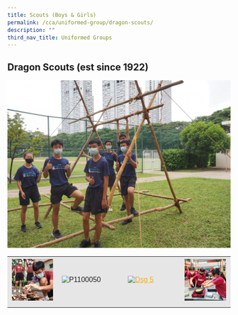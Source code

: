 ```yaml
---
title: Scouts (Boys & Girls)
permalink: /cca/uniformed-group/dragon-scouts/
description: ""
third_nav_title: Uniformed Groups
---
```

Dragon Scouts (est since 1922)
------------------------------

![](/images/DSG-2-scaled.jpeg)

<table style="box-sizing: inherit; border-collapse: collapse; border-spacing: 0px; max-width: 100%; color: rgb(34, 34, 34); font-family: &quot;Source Sans Pro&quot;, sans-serif; font-size: 16px; font-style: normal; font-variant-ligatures: normal; font-variant-caps: normal; font-weight: 400; letter-spacing: normal; orphans: 2; text-align: start; text-transform: none; white-space: normal; widows: 2; word-spacing: 0px; -webkit-text-stroke-width: 0px; background-color: rgb(255, 255, 255); text-decoration-thickness: initial; text-decoration-style: initial; text-decoration-color: initial; width: 826.664px;"><tbody style="box-sizing: inherit;"><tr style="box-sizing: inherit; background: rgb(230, 230, 230);"><td style="box-sizing: inherit; padding: 5px 10px; width: 187px;"><a href="/images/DSG-1-150x150.jpeg" style="box-sizing: inherit; background-color: transparent; transition: all 0.25s ease-in-out 0s; outline: 0px; color: rgb(255, 208, 26); text-decoration: underline;"><img class="alignnone size-thumbnail wp-image-21138" src="/images/DSG-1-150x150.jpeg" alt="Dsg 1" width="150" height="150" style="box-sizing: inherit; border: 0px; vertical-align: middle; max-width: 100%; height: auto; margin-bottom: 10px;"></a></td><td style="box-sizing: inherit; padding: 5px 10px; width: 187px;"><img class="alignnone size-medium wp-image-20721" src="/images/DSG3.jpeg" alt="P1100050" width="300" height="225" srcset="/wp-content/uploads/2020/12/P1100050-300x225.jpg 300w, /wp-content/uploads/2020/12/P1100050-768x576.jpg 768w, /wp-content/uploads/2020/12/P1100050-1024x768.jpg 1024w, /wp-content/uploads/2020/12/P1100050-1350x1013.jpg 1350w" sizes="(max-width: 300px) 100vw, 300px" style="box-sizing: inherit; border: 0px; vertical-align: middle; max-width: 100%; height: auto; margin-bottom: 10px;"></td><td style="box-sizing: inherit; padding: 5px 10px; width: 188px;"><a href="/images/DSG-5.jpeg" style="box-sizing: inherit; background-color: transparent; transition: all 0.25s ease-in-out 0s; color: rgb(241, 174, 22); text-decoration: underline;"><img class="alignnone size-full wp-image-21142" src="/images/DSG-5.jpeg" alt="Dsg 5" width="960" height="1280" srcset="/wp-content/uploads/2021/08/DSG-5.jpg 960w, /wp-content/uploads/2021/08/DSG-5-225x300.jpg 225w, /wp-content/uploads/2021/08/DSG-5-768x1024.jpg 768w" sizes="(max-width: 960px) 100vw, 960px" style="box-sizing: inherit; border: 0px; vertical-align: middle; max-width: 100%; height: auto; margin-bottom: 10px;"></a></td><td style="box-sizing: inherit; padding: 5px 10px; text-align: center; width: 188px;"><a href="/images/DSG-4-150x150.jpeg" style="box-sizing: inherit; background-color: transparent; transition: all 0.25s ease-in-out 0s; color: rgb(241, 174, 22); text-decoration: underline;"><img class="alignnone size-thumbnail wp-image-21141" src="/images/DSG-4-150x150.jpeg" alt="Dsg 4" width="150" height="150" style="box-sizing: inherit; border: 0px; vertical-align: middle; max-width: 100%; height: auto; margin-bottom: 10px;"></a></td></tr></tbody></table>